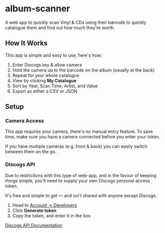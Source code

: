 # album-scanner
A web app to quickly scan Vinyl & CDs using their barcode to quickly catalogue them and find out how much they're worth.

## How It Works
This app is simple and easy to use, here's how:
1. Enter Discogs key & allow camera
2. Hold the camera up to the barcode on the album (usually at the back)
3. Repeat for your whole catalogue
4. View by clicking **My Catalogue**
5. Sort by Year, Scan Time, Artist, and Value
6. Export as either a CSV or JSON

## Setup
### Camera Access
This app requires your camera, there's no manual entry feature.
To save time, make sure you have a camera connected before you enter your token.

If you have multiple cameras (e.g. front & back) you can easily switch between them on the go.

### Discogs API
Due to restricitons with this type of web-app, and in the favour of keeping things simple, you'll need to supply your own Discogs personal access token.

It's free and simple to get — and isn't shared with anyone except Discogs.

1. Head to [Account &rarr; Developers]("https://www.discogs.com/settings/developers")
2. Click **Generate token**
3. Copy the token, and enter it in the box

[Discogs API Documentation](https://www.discogs.com/developers/)